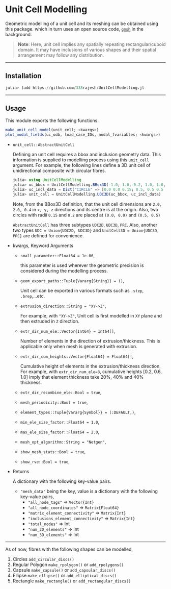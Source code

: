 # Unit Cell Modelling

Geometric modelling of a unit cell and its meshing can be obtained using this package. which in turn uses an open source code, [`gmsh`](http://gmsh.info/) in the background. 

> **Note**: Here, unit cell implies any spatially repeating rectangular/cuboid domain. It may have inclusions of various shapes and their spatial arrangement may follow any distribution.

---

## Installation

```julia
julia> ]add https://github.com/338rajesh/UnitCellModelling.jl 
```

---

## Usage

This module exports the following functions.

```julia
make_unit_cell_model(unit_cell; <kwargs>)
plot_nodal_fields(uc_odb, load_case_IDs, nodal_fvariables; <kwargs>)
```

- `unit_cell::AbstractUnitCell`
  
   Defining an unit cell requires a bbox and inclusion geometry data. This information is supplied to modelling process using this `unit_cell` argument. For example, the following lines define a 3D unit cell of unidirectional composite with circular fibres.

   ```julia
   julia> using UnitCellModelling
   julia> uc_bbox = UnitCellModelling.BBox3D(-1.0,-1.0,-0.2, 1.0, 1.0, 0.2)
   julia> uc_incl_data = Dict("CIRCLE" => [0.0 0.0 0.15; 0.5, 0.5 0.5 0.2])
   julia> unit_cell = UnitCellModelling.UDC3D(uc_bbox, uc_incl_data)
   ```

   Note, from the BBox3D definition, that the unit cell dimensions are `2.0, 2.0, 0.4` in `x, y, z` directions and its centre is at the origin. Also, two circles with radii `0.15` and `0.2` are placed at `(0.0, 0.0)` and `(0.5, 0.5)`

   `AbstractUnitCell` has three subtypes `UDC2D`, `UDC3D`, `PRC`. Also, another two types `UDC = Union{UDC2D, UDC3D}` and `UnitCell3D = Union{UDC3D, PRC}` are defined for convenience.

   [//]: # (write details of possible fibre shapes...etc)

- kwargs, Keyword Arguments
  - `small_parameter::Float64 = 1e-06`,

      this parameter is used wherever the geometric precision is considered during the modelling process.

  - `geom_export_paths::Tuple{Vararg{String}} = ()`,

      Unit cell can be exported in various formats such as `.step`, `.brep`,...etc.

  - `extrusion_direction::String = "XY->Z"`,

     For example, with `"XY->Z"`, Unit cell is first modelled in `XY` plane and then extruded in `Z` direction.

  - `extr_dir_num_ele::Vector{Int64} = Int64[]`,

     Number of elements in the direction of extrusion/thickness. This is applicable only when mesh is generated with extrusion.

  - `extr_dir_cum_heights::Vector{Float64} = Float64[]`,

     Cumulative height of elements in the extrusion/thickness direction. For example, with `extr_dir_num_ele=3`, cumulative heights [0.2, 0.6, 1.0] imply that element thickness take 20%, 40% and 40% thickness.

  - `extr_dir_recombine_ele::Bool = true`,
  - `mesh_periodicity::Bool = true`,
  - `element_types::Tuple{Vararg{Symbol}} = (:DEFAULT,)`,
  - `min_ele_size_factor::Float64 = 1.0`,
  - `max_ele_size_factor::Float64 = 2.0`,
  - `mesh_opt_algorithm::String = "Netgen"`,
  - `show_mesh_stats::Bool = true`,
  - `show_rve::Bool = true`,

- Returns

   A dictionary with the following key-value pairs.

  - `"mesh_data"` being the key, value is a dictionary with the following key-value pairs,
    - `"all_node_tags"` => `Vector{Int}`
    - `"all_node_coordinates"` => `Matrix{Float64}`
    - `"matrix_element_connectivity"` => `Matrix{Int}`
    - `"inclusions_element_connectivity"` => `Matrix{Int}`
    - `"total_nodes"` => Int
    - `"num_2D_elements"` => Int
    - `"num_3D_elements"` => Int
  
---

As of now, fibres with the following shapes can be modelled,

1. Circles `add_circular_discs()`
2. Regular Polygon `make_rpolygon()` or `add_rpolygons()`
3. Capsule `make_capsule()` or `add_capsular_discs()`
4. Ellipse `make_ellipse()` or `add_elliptical_discs()`
5. Rectangle `make_rectangle()` or `add_rectangular_discs()`

